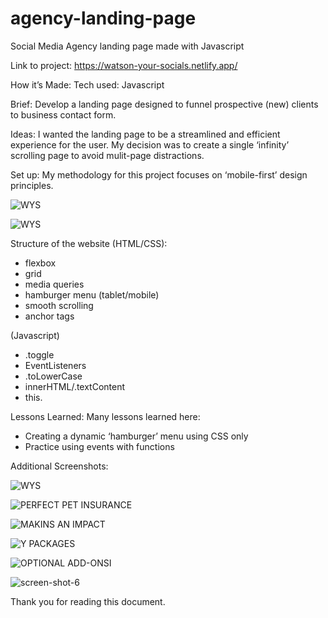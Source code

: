 # agency-landing-page
Social Media Agency landing page made with Javascript

Link to project: https://watson-your-socials.netlify.app/

How it’s Made:
Tech used: Javascript

Brief:
Develop a landing page designed to funnel prospective (new) clients to business contact form.

Ideas:
I wanted the landing page to be a streamlined and efficient experience for the user. My decision was to create a single ‘infinity’ scrolling page to avoid mulit-page distractions.

Set up:
My methodology for this project focuses on ‘mobile-first’ design principles. 

![WYS](https://user-images.githubusercontent.com/80925002/213496891-fa889a80-a693-4df6-af56-d2650887cf72.png)

![WYS](https://user-images.githubusercontent.com/80925002/213496970-cd1d1182-b4d2-46f1-b119-e412a9e4f181.png)

Structure of the website (HTML/CSS): 
- flexbox
- grid
- media queries
- hamburger menu (tablet/mobile)
- smooth scrolling
- anchor tags

(Javascript)

- .toggle
- EventListeners
- .toLowerCase
- innerHTML/.textContent
- this.

Lessons Learned:
Many lessons learned here:
* Creating a dynamic ‘hamburger’ menu using CSS only
* Practice using events with functions

Additional Screenshots:

![WYS](https://user-images.githubusercontent.com/80925002/213497084-12825878-0087-41a1-90ab-ef705124ea49.png)

![PERFECT PET INSURANCE](https://user-images.githubusercontent.com/80925002/213497137-c857afc1-25f5-45f0-ad55-30dac90d5f65.png)

![MAKINS AN IMPACT](https://user-images.githubusercontent.com/80925002/213497193-e93d3014-0e16-4d53-be7a-2dc1d1694a8b.png)

![Y PACKAGES](https://user-images.githubusercontent.com/80925002/213497240-6de86b9a-7435-4ae7-85e7-b51aac8f42ce.png)

![OPTIONAL ADD-ONSI](https://user-images.githubusercontent.com/80925002/213497275-d40c320a-6316-421f-8cc1-dbbf8fc299da.png)

![screen-shot-6](https://user-images.githubusercontent.com/80925002/213497296-0152deb7-ce4c-483a-a7d8-43407a217aa4.png)

Thank you for reading this document.

